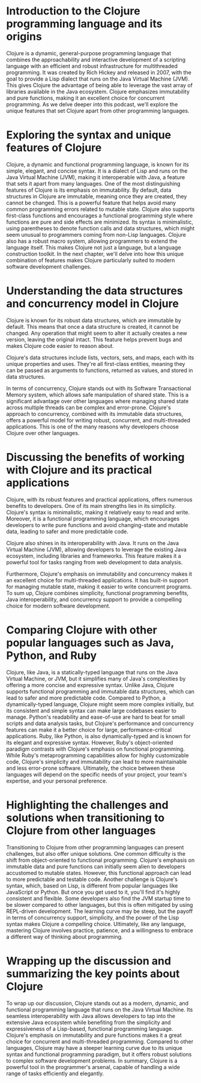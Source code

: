 # Introduction to the Clojure programming language and its origins

Clojure is a dynamic, general-purpose programming language that combines the approachability and interactive development of a scripting language with an efficient and robust infrastructure for multithreaded programming. It was created by Rich Hickey and released in 2007, with the goal to provide a Lisp dialect that runs on the Java Virtual Machine (JVM). This gives Clojure the advantage of being able to leverage the vast array of libraries available in the Java ecosystem. Clojure emphasizes immutability and pure functions, making it an excellent choice for concurrent programming. As we delve deeper into this podcast, we'll explore the unique features that set Clojure apart from other programming languages.

# Exploring the syntax and unique features of Clojure

Clojure, a dynamic and functional programming language, is known for its simple, elegant, and concise syntax. It is a dialect of Lisp and runs on the Java Virtual Machine (JVM), making it interoperable with Java, a feature that sets it apart from many languages. One of the most distinguishing features of Clojure is its emphasis on immutability. By default, data structures in Clojure are immutable, meaning once they are created, they cannot be changed. This is a powerful feature that helps avoid many common programming errors related to mutable state. Clojure also supports first-class functions and encourages a functional programming style where functions are pure and side effects are minimized. Its syntax is minimalistic, using parentheses to denote function calls and data structures, which might seem unusual to programmers coming from non-Lisp languages. Clojure also has a robust macro system, allowing programmers to extend the language itself. This makes Clojure not just a language, but a language construction toolkit. In the next chapter, we'll delve into how this unique combination of features makes Clojure particularly suited to modern software development challenges.

# Understanding the data structures and concurrency model in Clojure

Clojure is known for its robust data structures, which are immutable by default. This means that once a data structure is created, it cannot be changed. Any operation that might seem to alter it actually creates a new version, leaving the original intact. This feature helps prevent bugs and makes Clojure code easier to reason about.

Clojure's data structures include lists, vectors, sets, and maps, each with its unique properties and uses. They're all first-class entities, meaning they can be passed as arguments to functions, returned as values, and stored in data structures.

In terms of concurrency, Clojure stands out with its Software Transactional Memory system, which allows safe manipulation of shared state. This is a significant advantage over other languages where managing shared state across multiple threads can be complex and error-prone. Clojure's approach to concurrency, combined with its immutable data structures, offers a powerful model for writing robust, concurrent, and multi-threaded applications. This is one of the many reasons why developers choose Clojure over other languages.

# Discussing the benefits of working with Clojure and its practical applications

Clojure, with its robust features and practical applications, offers numerous benefits to developers. One of its main strengths lies in its simplicity. Clojure's syntax is minimalistic, making it relatively easy to read and write. Moreover, it is a functional programming language, which encourages developers to write pure functions and avoid changing-state and mutable data, leading to safer and more predictable code.

Clojure also shines in its interoperability with Java. It runs on the Java Virtual Machine (JVM), allowing developers to leverage the existing Java ecosystem, including libraries and frameworks. This feature makes it a powerful tool for tasks ranging from web development to data analysis.

Furthermore, Clojure's emphasis on immutability and concurrency makes it an excellent choice for multi-threaded applications. It has built-in support for managing mutable state, making it easier to write concurrent programs. To sum up, Clojure combines simplicity, functional programming benefits, Java interoperability, and concurrency support to provide a compelling choice for modern software development.

# Comparing Clojure with other popular languages such as Java, Python, and Ruby

Clojure, like Java, is a statically-typed language that runs on the Java Virtual Machine, or JVM, but it simplifies many of Java's complexities by offering a more concise and expressive syntax. Unlike Java, Clojure supports functional programming and immutable data structures, which can lead to safer and more predictable code. Compared to Python, a dynamically-typed language, Clojure might seem more complex initially, but its consistent and simple syntax can make large codebases easier to manage. Python's readability and ease-of-use are hard to beat for small scripts and data analysis tasks, but Clojure's performance and concurrency features can make it a better choice for large, performance-critical applications. Ruby, like Python, is also dynamically-typed and is known for its elegant and expressive syntax. However, Ruby's object-oriented paradigm contrasts with Clojure's emphasis on functional programming. While Ruby's metaprogramming capabilities allow for highly customizable code, Clojure's simplicity and immutability can lead to more maintainable and less error-prone software. Ultimately, the choice between these languages will depend on the specific needs of your project, your team's expertise, and your personal preference.

# Highlighting the challenges and solutions when transitioning to Clojure from other languages

Transitioning to Clojure from other programming languages can present challenges, but also offer unique solutions. One common difficulty is the shift from object-oriented to functional programming. Clojure's emphasis on immutable data and pure functions can initially seem alien to developers accustomed to mutable states. However, this functional approach can lead to more predictable and testable code. Another challenge is Clojure's syntax, which, based on Lisp, is different from popular languages like JavaScript or Python. But once you get used to it, you'll find it's highly consistent and flexible. Some developers also find the JVM startup time to be slower compared to other languages, but this is often mitigated by using REPL-driven development. The learning curve may be steep, but the payoff in terms of concurrency support, simplicity, and the power of the Lisp syntax makes Clojure a compelling choice. Ultimately, like any language, mastering Clojure involves practice, patience, and a willingness to embrace a different way of thinking about programming.

# Wrapping up the discussion and summarizing the key points about Clojure

To wrap up our discussion, Clojure stands out as a modern, dynamic, and functional programming language that runs on the Java Virtual Machine. Its seamless interoperability with Java allows developers to tap into the extensive Java ecosystem while benefiting from the simplicity and expressiveness of a Lisp-based, functional programming language. Clojure's emphasis on immutability and pure functions makes it a great choice for concurrent and multi-threaded programming. Compared to other languages, Clojure may have a steeper learning curve due to its unique syntax and functional programming paradigm, but it offers robust solutions to complex software development problems. In summary, Clojure is a powerful tool in the programmer's arsenal, capable of handling a wide range of tasks efficiently and elegantly.

